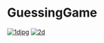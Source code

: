 # GuessingGame
<a href="https://ibb.co/sWQVVHs"><img src="https://i.ibb.co/8Y277cP/1djpg.jpg" alt="1djpg" border="0"></a>
<a href="https://ibb.co/dmz8kch"><img src="https://i.ibb.co/tLWVYhd/2d.jpg" alt="2d" border="0"></a>
